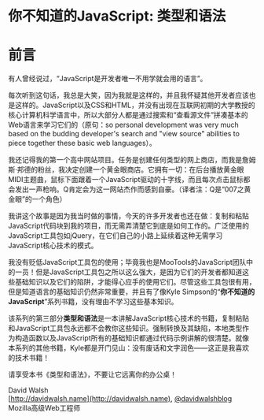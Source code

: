 # 你不知道的JavaScript: 类型和语法
# 前言

有人曾经说过，“JavaScript是开发者唯一不用学就会用的语言”。

每次听到这句话，我总是大笑，因为我就是这样的，并且我怀疑其他开发者应该也是这样的。JavaScript以及CSS和HTML，并没有出现在互联网初期的大学教授的核心计算机科学语言中，所以大部分人都是通过搜索和“查看源文件”拼凑基本的Web语言来学习它们的（原句：so personal development was very much based on the budding developer's search and "view source" abilities to piece together these basic web languages）。

我还记得我的第一个高中网站项目。任务是创建任何类型的网上商店，而我是詹姆斯·邦德的粉丝，我决定创建一个黄金眼商店。它拥有一切：在后台播放黄金眼MIDI主题曲，鼠标下面跟着一个JavaScript驱动的十字线，而且每次点击鼠标都会发出一声枪响。Q肯定会为这一网站杰作而感到自豪。（译者注：Q是“007之黄金眼”的一个角色）

我讲这个故事是因为我当时做的事情，今天的许多开发者也还在做：复制和粘贴JavaScript代码块到我的项目，而无需弄清楚它到底是如何工作的。广泛使用的JavaScript工具包如jQuery，在它们自己的小路上延续着这种无需学习JavaScript核心技术的模式。

我没有贬低JavaScript工具包的使用；毕竟我也是MooTools的JavaScript团队中的一员！但是JavaScript工具包之所以这么强大，是因为它们的开发者都知道这些基础知识以及它们的陷阱，才能得心应手的使用它们。尽管这些工具包很有用，但是知道语言的基础知识仍然非常重要，并且有了像Kyle Simpson的“**你不知道的JavaScript**”系列书籍，没有理由不学习这些基本知识。

该系列的第三部分**类型和语法**是一本讲解JavaScript核心技术的书籍，复制粘贴和JavaScript工具包永远都不会教你这些知识。强制转换及其缺陷，本地类型作为构造函数以及JavaScript所有的基础知识都通过代码示例讲解的很清楚。就像本系列的其他书籍，Kyle都是开门见山：没有废话和文字润色——这正是我喜欢的技术书籍！

请享受本书《类型和语法》，不要让它远离你的办公桌！

David Walsh<br>
[http://davidwalsh.name](http://davidwalsh.name), [@davidwalshblog](http://twitter.com/davidwalshblog)<br>
Mozilla高级Web工程师
